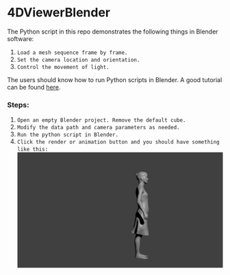 ﻿# 4DViewerBlender

The Python script in this repo demonstrates the following things in Blender software: 
1.  `Load a mesh sequence frame by frame.`
2.  `Set the camera location and orientation.`
3.  `Control the movement of light.`

The users should know how to run Python scripts in Blender. A good tutorial can be found [here](https://en.wikibooks.org/wiki/Blender_3D:_Noob_to_Pro/Advanced_Tutorials/Python_Scripting/Introduction).

### Steps:
1.  `Open an empty Blender project. Remove the default cube.`
2.  `Modify the data path and camera parameters as needed.`
3.  `Run the python script in Blender.`
4.  `Click the render or animation button and you should have something like this:`
![image](https://github.com/paulchhuang/4DViewerBlender/blob/master/output_NqUkoL.gif)
